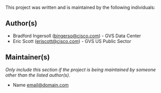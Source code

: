 This project was written and is maintained by the following individuals:

## Author(s)

* Bradford Ingersoll (<bingerso@cisco.com>) - GVS Data Center
* Eric Scott (<eriscott@cisco.com>) - GVS US Public Sector


## Maintainer(s)

_Only include this section if the project is being maintained by someone other than the listed author(s)._

* Name <email@domain.com>
